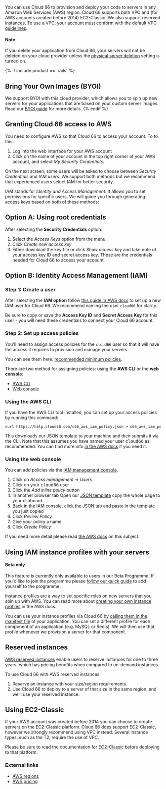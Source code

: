 You can use Cloud 66 to provision and deploy your code to servers in any Amazon Web Services (AWS) region. Cloud 66 supports both VPC and (for AWS accounts created before 2014) EC2-Classic. We also support reserved instances. To use a VPC, your account must conform with the [default VPC guidelines](http://docs.aws.amazon.com/AmazonVPC/latest/UserGuide/default-vpc.html#launching-into).

#### Note
<div class="notice notice-warning"><p>
If you delete your application from Cloud 66, your servers will not be deleted on your cloud provider unless the <a href="/{{page.collection}}/how-to-guides/deployment/server-deletion.html">physical server deletion</a> setting is turned on.
</p></div>

{% if include.product == 'rails' %}
## Bring Your Own Images (BYOI)

We support BYOI with this cloud provider, which allows you to spin up new servers for your applications that are based on your custom server images. Read our [BYOI guide](/{{page.collection}}/how-to-guides/clouds/bring-your-own-images.html) for more details.
{% endif %}

## Granting Cloud 66 access to AWS

You need to configure AWS so that Cloud 66 to access your account. To to this:

1. Log into the web interface for your AWS account
2. Click on the name of your account in the top right corner of your AWS account, and select *My Security Credentials*.

On the next screen, some users will be asked to choose between *Security Credentials* and *IAM users*. We support both methods but we recommend that experienced users select IAM for better security.

IAM stands for *Identity and Access Management.* It allows you to set permissions for specific users. We will guide you through generating access keys based on both of these methods:

## Option A: Using root credentials

After selecting the **Security Credentials** option: 

1. Select the *Access Keys* option from the menu. 
2. Click *Create new access key*
3. Either download the key file or click *Show access key* and take note of your access key ID and secret access key. These are the credentials needed for Cloud 66 to access your account.

## Option B: Identity Access Management (IAM)

### Step 1: Create a user

After selecting the **IAM option** follow [this guide in AWS docs](https://docs.aws.amazon.com/IAM/latest/UserGuide/id_users_create.html) to set up a new IAM user for Cloud 66. We recommend naming the user `cloud66` for clarity.

Be sure to copy or save the **Access Key ID** and **Secret Access Key** for this user - you will need these credentials to connect your Cloud 66 account.

### Step 2: Set up access policies

You'll need to assign access policies for the `cloud66` user so that it will have the access it requires to provision and manage your servers. 

You can see them here: [recommended minimum policies](https://help.cloud66.com/c66_aws_iam_policy.json).

There are two method for assigning policies: using the **AWS CLI** or the **web console**:

<div class="Tabs Tabs--enclosed">
<nav>
<ul class="TabMini js_tabs">
<li class="TabMini-item active">
<a href="#CLI" class="TabMini-link">
AWS CLI
</a>
</li>
<li class="TabMini-item">
<a href="#WEB" class="TabMini-link">
Web console
</a>
</li>
</ul>
</nav>

<section id="CLI" class="Tabs-content js_tab_content">

<h3>Using the AWS CLI</h3>
<p>If you have the AWS CLI tool installed, you can set up your access policies by running this command:</p>

<p><pre class="prettyprint" style="font-size:12px">
curl https://help.cloud66.com/c66_aws_iam_policy.json > c66_aws_iam_policy.json && aws iam put-user-policy --user-name cloud66 --policy-name ExamplePolicy --policy-document file://c66_aws_iam_policy.json</pre> 
</p>

<p>This downloads our JSON template to your machine and then submits it via the CLI. Note that this assumes you have named your user <kbd>cloud66</kbd> as recommended. You can find more info <a href="https://docs.aws.amazon.com/cli/latest/reference/iam/put-user-policy.html" target="_blank">in the AWS docs</a> if you need it.</p>

</section>


<section id="WEB" class="Tabs-content js_tab_content is-hidden">

<h3>Using the web console</h3>

<p>You can add policies via the <a href="https://console.aws.amazon.com/iam/" target="_blank">IAM management console</a>.</p> 
<ol style="font-size:14px">
<li>Click on <em>Access management</em> → <em>Users</em></li>
<li>Click on your <kbd>cloud66</kbd> user</li>
<li>Click the <em>Add inline policy</em> button</li>
<li>In another browser tab Open our <a href="https://help.cloud66.com/c66_aws_iam_policy.json">JSON template</a> copy the whole page to your clipboard</li>
<li>Back in the IAM console, click the JSON tab and paste in the template you just copied</li>
<li>Click <em>Review Policy</em></li>
<li>Give your policy a name  </li>
<li>Click <em>Create Policy</em></li>
</ol>

<p>If you need more detail please read <a href="https://docs.aws.amazon.com/IAM/latest/UserGuide/access_policies_manage-attach-detach.html#add-policies-console" target="_blank">the AWS docs</a> on this subject.</p>

</section>
</div>

## Using IAM instance profiles with your servers

#### Beta only
<div class="notice"><p>
This feature is currently only available to users in our Beta Programme. If you'd like to join the programme please <a href="/{{page.collection}}/resources/cloud-66-beta-program.html">follow our quick guide</a> to add yourself to the programme.</p></div>

Instance profiles are a way to set specific roles on new servers that you spin up with AWS. You can read more about [creating your own instance profiles](https://docs.aws.amazon.com/IAM/latest/UserGuide/id_roles_use_switch-role-ec2_instance-profiles.html) in the AWS docs. 

You can use your instance profiles via Cloud 66 by [calling them in the manifest file](/{{page.collection}}/how-to-guides/deployment/building-a-manifest-file.html#which-component) of your application. You can set a different profile for each component of an application (e.g. MySQL or Redis). We will then use that profile whenever we provision a server for that component.

## Reserved instances

[AWS reserved instances](http://aws.amazon.com/ec2/purchasing-options/reserved-instances/) enable users to reserve instances for one to three years, which has pricing benefits when compared to on-demand instances.

To use Cloud 66 with AWS reserved instances: 

1. Reserve an instance with your size/region requirements. 
2. Use Cloud 66 to deploy to a server of that size in the same region, and we’ll use your reserved instance.

## Using EC2-Classic

If your AWS account was created before 2014 you can choose to create servers on the EC2-Classic platform. Cloud 66 does support EC2-Classic, however we strongly recommend using VPC instead. Several instance types, such as the T2, require the use of VPC.

Please be sure to read the documentation for [EC2-Classic](https://docs.aws.amazon.com/AWSEC2/latest/UserGuide/ec2-classic-platform.html) before deploying to that platform.

### External links

- [AWS regions](http://aws.amazon.com/about-aws/globalinfrastructure/)
- [AWS pricing](http://aws.amazon.com/ec2/pricing/)

